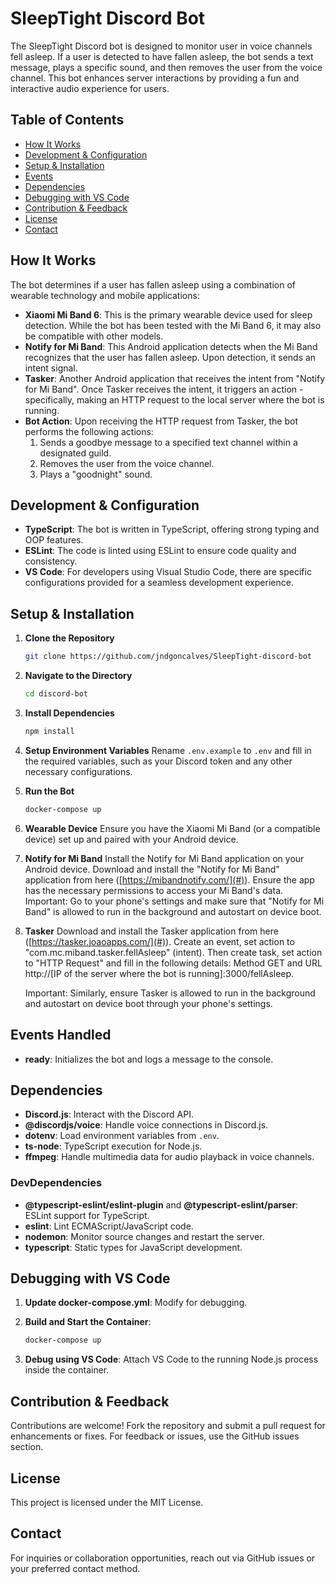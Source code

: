 # SleepTight Discord Bot

The SleepTight Discord bot is designed to monitor user in voice channels fell asleep. If a user is detected to have fallen asleep, the bot sends a text message, plays a specific sound, and then removes the user from the voice channel. This bot enhances server interactions by providing a fun and interactive audio experience for users.

## Table of Contents

- [How It Works](#how-it-works)
- [Development & Configuration](#development--configuration)
- [Setup & Installation](#setup--installation)
- [Events](#events)
- [Dependencies](#dependencies)
- [Debugging with VS Code](#debugging-with-vs-code)
- [Contribution & Feedback](#contribution--feedback)
- [License](#license)
- [Contact](#contact)

## How It Works

The bot determines if a user has fallen asleep using a combination of wearable technology and mobile applications:

- **Xiaomi Mi Band 6**: This is the primary wearable device used for sleep detection. While the bot has been tested with the Mi Band 6, it may also be compatible with other models.
- **Notify for Mi Band**: This Android application detects when the Mi Band recognizes that the user has fallen asleep. Upon detection, it sends an intent signal.
- **Tasker**: Another Android application that receives the intent from "Notify for Mi Band". Once Tasker receives the intent, it triggers an action - specifically, making an HTTP request to the local server where the bot is running.
- **Bot Action**: Upon receiving the HTTP request from Tasker, the bot performs the following actions:
  1. Sends a goodbye message to a specified text channel within a designated guild.
  2. Removes the user from the voice channel.
  3. Plays a "goodnight" sound.

## Development & Configuration

- **TypeScript**: The bot is written in TypeScript, offering strong typing and OOP features.
- **ESLint**: The code is linted using ESLint to ensure code quality and consistency.
- **VS Code**: For developers using Visual Studio Code, there are specific configurations provided for a seamless development experience.

## Setup & Installation

1. **Clone the Repository**

   ```bash
   git clone https://github.com/jndgoncalves/SleepTight-discord-bot
   ```

2. **Navigate to the Directory**

   ```bash
   cd discord-bot
   ```

3. **Install Dependencies**

   ```bash
   npm install
   ```

4. **Setup Environment Variables**
   Rename `.env.example` to `.env` and fill in the required variables, such as your Discord token and any other necessary configurations.

5. **Run the Bot**
   ```bash
   docker-compose up
   ```
6. **Wearable Device**
   Ensure you have the Xiaomi Mi Band (or a compatible device) set up and paired with your Android device.

7. **Notify for Mi Band**
   Install the Notify for Mi Band application on your Android device.
   Download and install the "Notify for Mi Band" application from here ([https://mibandnotify.com/](#)).
   Ensure the app has the necessary permissions to access your Mi Band's data.
   Important: Go to your phone's settings and make sure that "Notify for Mi Band" is allowed to run in the background and autostart on device boot.

8. **Tasker**
   Download and install the Tasker application from here ([https://tasker.joaoapps.com/](#)).
   Create an event, set action to "com.mc.miband.tasker.fellAsleep" (intent).
   Then create task, set action to "HTTP Request" and fill in the following details: Method GET and URL http://[IP of the server where the bot is running]:3000/fellAsleep.

   Important: Similarly, ensure Tasker is allowed to run in the background and autostart on device boot through your phone's settings.

## Events Handled

- **ready**: Initializes the bot and logs a message to the console.

## Dependencies

- **Discord.js**: Interact with the Discord API.
- **@discordjs/voice**: Handle voice connections in Discord.js.
- **dotenv**: Load environment variables from `.env`.
- **ts-node**: TypeScript execution for Node.js.
- **ffmpeg**: Handle multimedia data for audio playback in voice channels.

### DevDependencies

- **@typescript-eslint/eslint-plugin** and **@typescript-eslint/parser**: ESLint support for TypeScript.
- **eslint**: Lint ECMAScript/JavaScript code.
- **nodemon**: Monitor source changes and restart the server.
- **typescript**: Static types for JavaScript development.

## Debugging with VS Code

1. **Update docker-compose.yml**: Modify for debugging.
2. **Build and Start the Container**:

   ```bash
   docker-compose up
   ```

3. **Debug using VS Code**: Attach VS Code to the running Node.js process inside the container.

## Contribution & Feedback

Contributions are welcome! Fork the repository and submit a pull request for enhancements or fixes. For feedback or issues, use the GitHub issues section.

## License

This project is licensed under the MIT License.

## Contact

For inquiries or collaboration opportunities, reach out via GitHub issues or your preferred contact method.
